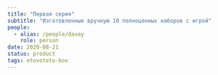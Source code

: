 ```yaml
---
title: "Первая серия"
subtitle: "Изготовленные вручную 10 полноценных наборов с игрой"
people:
  - alias: /people/davay
    role: person
date: 2020-08-21
status: product
tags: etovoteto-box
---
```

